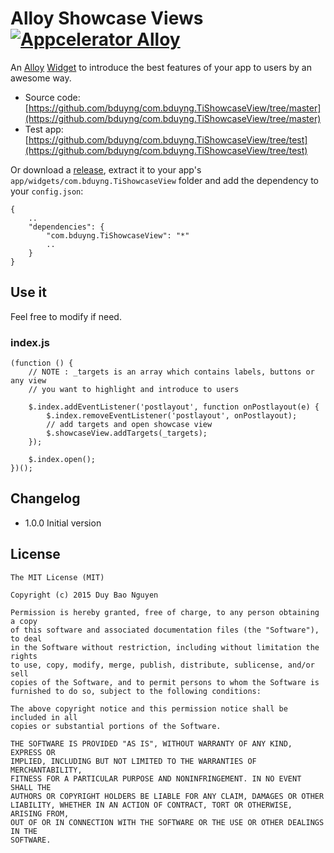 # Alloy Showcase Views [![Appcelerator Alloy](http://www-static.appcelerator.com/badges/alloy-git-badge-sq.png)](http://appcelerator.com/alloy/)

An [Alloy](http://appcelerator.com/alloy) [Widget](http://docs.appcelerator.com/titanium/latest/#!/guide/Alloy_Widgets) to introduce the best features of your app to users by an awesome way.

* Source code: [https://github.com/bduyng/com.bduyng.TiShowcaseView/tree/master](https://github.com/bduyng/com.bduyng.TiShowcaseView/tree/master)
* Test app: [https://github.com/bduyng/com.bduyng.TiShowcaseView/tree/test](https://github.com/bduyng/com.bduyng.TiShowcaseView/tree/test)

<!-- ### Screenshot
![Screenshot](https://github.com/bduyng/com.bduyng.TiShowcaseView/blob/test/demo.gif?raw=true)

## Get it [![gitTio](http://gitt.io/badge.png)](http://gitt.io/component/com.bduyng.TiShowcaseView)

Install via [gitTio](http://gitt.io/component/com.bduyng.TiShowcaseView):

	$ gittio install com.bduyng.TiShowcaseView -->

Or download a [release](https://github.com/bduyng/com.bduyng.TiShowcaseView/releases), extract it to your app's `app/widgets/com.bduyng.TiShowcaseView` folder and add the dependency to your `config.json`:

	{
		..
		"dependencies": {
			"com.bduyng.TiShowcaseView": "*"
			..
		}
	}

## Use it

Feel free to modify if need.

### index.js
	(function () {
		// NOTE : _targets is an array which contains labels, buttons or any view
		// you want to highlight and introduce to users

		$.index.addEventListener('postlayout', function onPostlayout(e) {
			$.index.removeEventListener('postlayout', onPostlayout);
			// add targets and open showcase view
			$.showcaseView.addTargets(_targets);
		});

		$.index.open();
	})();


## Changelog

* 1.0.0 Initial version

## License

	The MIT License (MIT)

	Copyright (c) 2015 Duy Bao Nguyen

	Permission is hereby granted, free of charge, to any person obtaining a copy
	of this software and associated documentation files (the "Software"), to deal
	in the Software without restriction, including without limitation the rights
	to use, copy, modify, merge, publish, distribute, sublicense, and/or sell
	copies of the Software, and to permit persons to whom the Software is
	furnished to do so, subject to the following conditions:

	The above copyright notice and this permission notice shall be included in all
	copies or substantial portions of the Software.

	THE SOFTWARE IS PROVIDED "AS IS", WITHOUT WARRANTY OF ANY KIND, EXPRESS OR
	IMPLIED, INCLUDING BUT NOT LIMITED TO THE WARRANTIES OF MERCHANTABILITY,
	FITNESS FOR A PARTICULAR PURPOSE AND NONINFRINGEMENT. IN NO EVENT SHALL THE
	AUTHORS OR COPYRIGHT HOLDERS BE LIABLE FOR ANY CLAIM, DAMAGES OR OTHER
	LIABILITY, WHETHER IN AN ACTION OF CONTRACT, TORT OR OTHERWISE, ARISING FROM,
	OUT OF OR IN CONNECTION WITH THE SOFTWARE OR THE USE OR OTHER DEALINGS IN THE
	SOFTWARE.
